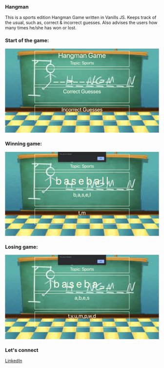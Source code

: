 ### Hangman

This is a sports edition Hangman Game written in Vanills JS. Keeps track of the usual, such as, correct & incorrect
guesses. Also advises the users how many times he/she has won or lost. 

### Start of the game: 
![](images/start.png)

### Winning game: 
![](images/won.png)

### Losing game: 
![](images/lost.png)

### Let's connect 
[LinkedIn](https://www.linkedin.com/in/jamal-numan/)
